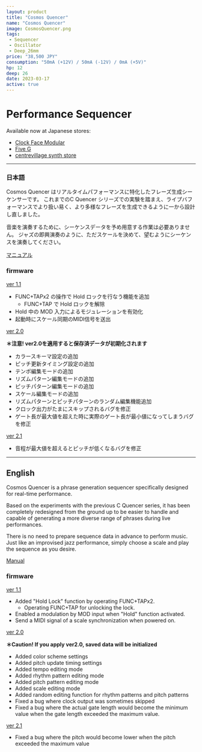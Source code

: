 ```yaml
---
layout: product
title: "Cosmos Quencer"
name: "Cosmos Quencer"
image: CosmosQuencer.png
tags:
 - Sequencer
 - Oscillator
 - Deep_26mm
price: "38,500 JPY"
consumption: "50mA (+12V) / 50mA (-12V) / 0mA (+5V)"
hp: 12
deep: 26
date: 2023-03-17
active: true
---
```


# Performance Sequencer

Available now at Japanese stores:

- [Clock Face Modular](https://clockfacemodular.com/products/centrevillage-cosmos-quencer)
- [Five G](https://fiveg.net/?pid=173510519)
- [centrevillage synth store](https://centrevillage.stores.jp/items/641ffe86cd92fe0054fb60be)

---

### 日本語

Cosmos Quencer はリアルタイムパフォーマンスに特化したフレーズ生成シーケンサーです。
これまでのC Quencer シリーズでの実験を踏まえ、ライプバフォーマンスでより扱い易く、より多様なフレーズを生成できるように一から設計し直しました。

音楽を演奏するために、シーケンスデータを予め用意する作業は必要ありません。
ジャズの即興演奏のように、ただスケールを決めて、望むようにシーケンスを演奏してください。

[マニュアル](https://docs.google.com/document/d/1_Whr4eWBCl4U3onve2wlRnI74xXXq1AAWBJG4ziiXdo/edit?usp=sharing)

### firmware

[ver 1.1](https://drive.google.com/file/d/1XxPXW8tJoo2P8ElwdxrxA4mvROmPIWYD/view?usp=sharing)
 
- FUNC+TAPx2 の操作で Hold ロックを行なう機能を追加
  - FUNC+TAP で Hold ロックを解除
- Hold 中の MOD 入力によるモジュレーションを有効化
- 起動時にスケール同期のMIDI信号を送出

[ver 2.0](https://drive.google.com/file/d/19nKScyqwfQ5BW_CWFy8qSIk3PN2BWPDl/view?usp=share_link)

**＊注意! ver2.0を適用すると保存済データが初期化されます**

- カラースキーマ設定の追加
- ピッチ更新タイミング設定の追加
- テンポ編集モードの追加
- リズムパターン編集モードの追加
- ピッチパターン編集モードの追加
- スケール編集モードの追加
- リズムパターンとピッチパターンのランダム編集機能追加
- クロック出力がたまにスキップされるバグを修正
- ゲート長が最大値を超えた時に実際のゲート長が最小値になってしまうバグを修正

[ver 2.1](https://drive.google.com/file/d/1mZTeoLJ4gv8Pp3MTzYEoM6705i-Y02OH/view?usp=sharing)

- 音程が最大値を超えるとピッチが低くなるバグを修正

---

## English
Cosmos Quencer is a phrase generation sequencer specifically designed for real-time performance. 

Based on the experiments with the previous C Quencer series, it has been completely redesigned from the ground up to be easier to handle and capable of generating a more diverse range of phrases during live performances.

There is no need to prepare sequence data in advance to perform music. Just like an improvised jazz performance, simply choose a scale and play the sequence as you desire.

[Manual](https://docs.google.com/document/d/1sI0_VjICNu8YFgrq_1jBzLYS_FRSbUD0Ru3w28ONuu4/edit?usp=sharing)

### firmware

[ver 1.1](https://drive.google.com/file/d/1XxPXW8tJoo2P8ElwdxrxA4mvROmPIWYD/view?usp=sharing)
 
- Added "Hold Lock" function by operating FUNC+TAPx2.
  - Operating FUNC+TAP for unlocking the lock.
- Enabled a modulation by MOD input when "Hold" function activated.
- Send a MIDI signal of a scale synchronization when powered on.

[ver 2.0](https://drive.google.com/file/d/19nKScyqwfQ5BW_CWFy8qSIk3PN2BWPDl/view?usp=share_link)

**＊Caution! If you apply ver2.0, saved data will be initialized**

- Added color scheme settings
- Added pitch update timing settings
- Added tempo editing mode
- Added rhythm pattern editing mode
- Added pitch pattern editing mode
- Added scale editing mode
- Added random editing function for rhythm patterns and pitch patterns
- Fixed a bug where clock output was sometimes skipped
- Fixed a bug where the actual gate length would become the minimum value when the gate length exceeded the maximum value.

[ver 2.1](https://drive.google.com/file/d/1mZTeoLJ4gv8Pp3MTzYEoM6705i-Y02OH/view?usp=sharing)

- Fixed a bug where the pitch would become lower when the pitch exceeded the maximum value
